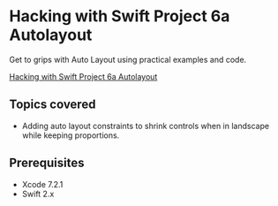 # Hacking with Swift Project 6a Autolayout

Get to grips with Auto Layout using practical examples and code.

[Hacking with Swift Project 6a Autolayout](https://www.hackingwithswift.com/read/6/overview)

## Topics covered

- Adding auto layout constraints to shrink controls when in landscape while keeping proportions.

## Prerequisites

- Xcode 7.2.1
- Swift 2.x
